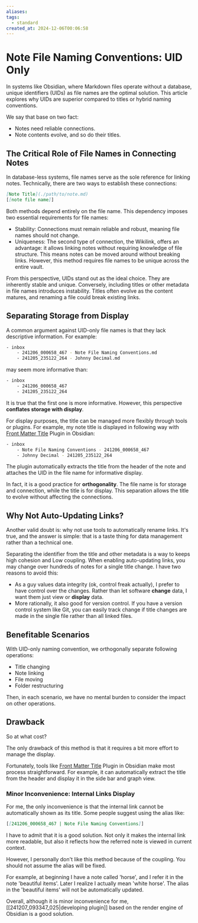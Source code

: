 ```yaml
---
aliases: 
tags:
  - standard
created_at: 2024-12-06T00:06:58
---
```

# Note File Naming Conventions: UID Only

In systems like Obsidian, where Markdown files operate without a database, unique identifiers (UIDs) as file names are the optimal solution. This article explores why UIDs are superior compared to titles or hybrid naming conventions.

We say that base on two fact:

- Notes need reliable connections.
- Note contents evolve, and so do their titles.

## The Critical Role of File Names in Connecting Notes

In database-less systems, file names serve as the sole reference for linking notes. Technically, there are two ways to establish these connections:

```markdown
[Note Title](./path/to/note.md)
[[note file name]]
```

Both methods depend entirely on the file name. This dependency imposes two essential requirements for file names:

- Stability: Connections must remain reliable and robust, meaning file names should not change.
- Uniqueness: The second type of connection, the Wikilink, offers an advantage: it allows linking notes without requiring knowledge of file structure. This means notes can be moved around without breaking links. However, this method requires file names to be unique across the entire vault.

From this perspective, UIDs stand out as the ideal choice. They are inherently stable and unique. Conversely, including titles or other metadata in file names introduces instability. Titles often evolve as the content matures, and renaming a file could break existing links.

## Separating Storage from Display

A common argument against UID-only file names is that they lack descriptive information. For example:

```bash
- inbox 
	- 241206_000658_467 - Note File Naming Conventions.md
	- 241205_235122_264 - Johnny Decimal.md
```

may seem more informative than:

```bash
- inbox
	- 241206_000658_467
	- 241205_235122_264
```

It is true that the first one is more informative. However, this perspective **conflates storage with display**. 

For display purposes, the title can be managed more flexibly through tools or plugins. For example, my note title is displayed in following way with [Front Matter Title](https://github.com/snezhig/obsidian-front-matter-title) Plugin in Obsidian: 

```bash
- inbox
	- Note File Naming Conventions - 241206_000658_467
	- Johnny Decimal - 241205_235122_264
```

The plugin automatically extracts the title from the header of the note and attaches the UID in the file name for informative display.

In fact, it is a good practice for **orthogonality**. The file name is for storage and connection, while the title is for display. This separation allows the title to evolve without affecting the connections.

## Why Not Auto-Updating Links?

Another valid doubt is: why not use tools to automatically rename links. It's true, and the answer is simple: that is a taste thing for data management rather than a technical one. 

Separating the identifier from the title and other metadata is a way to keeps high cohesion and Low coupling. When enabling auto-updating links, you may change over hundreds of notes for a single title change. I have two reasons to avoid this:

- As a guy values data integrity (ok, control freak actually), I prefer to have control over the changes. Rather than let software **change** data, I want them just view or **display** data. 
- More rationally, it also good for version control. If you have a version control system like Git, you can easily track change if title changes are made in the single file rather than all linked files.

## Benefitable Scenarios

With UID-only naming convention, we orthogonally separate following operations:

- Title changing
- Note linking
- File moving
- Folder restructuring

Then, in each scenario, we have no mental burden to consider the impact on other operations. 
## Drawback

So at what cost? 

The only drawback of this method is that it requires a bit more effort to manage the display. 

Fortunately, tools like [Front Matter Title](https://github.com/snezhig/obsidian-front-matter-title) Plugin in Obsidian make most process straightforward. For example, it can automatically extract the title from the header and display it in the side bar and graph view.

### Minor Inconvenience: Internal Links Display

For me, the only inconvenience is that the internal link cannot be automatically shown as its title. Some people suggest using the alias like:

```markdown
[[241206_000658_467 | Note File Naming Conventions]]
```

I have to admit that it is a good solution. Not only it makes the internal link more readable, but also it reflects how the referred note is viewed in current context.

However, I personally don't like this method because of the coupling. You should not assume the alias will be fixed. 

For example, at beginning I have a note called 'horse', and I refer it in the note 'beautiful items'. Later I realize I actually mean 'white horse'. The alias in the 'beautiful items' will not be automatically updated.

Overall, although it is minor inconvenience for me, [[241207_093347_025|developing plugin]] based on the render engine of Obsidian is a good solution. 